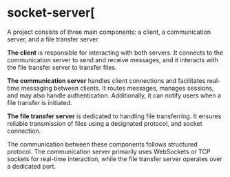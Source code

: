 # socket-server[

A project consists of three main components: a client, 
a communication server, and a file transfer server.

**The client** is responsible for interacting with both servers. 
It connects to the communication server to send and receive messages, 
and it interacts with the file transfer server to transfer files.

**The communication server** handles client connections and facilitates 
real-time messaging between clients. It routes messages, manages sessions, 
and may also handle authentication. Additionally, it can notify users when 
a file transfer is initiated.

**The file transfer server** is dedicated to handling file transferring. 
It ensures reliable transmission of files using a designated protocol, and socket connection.

The communication between these components follows structured protocol. 
The communication server primarily uses WebSockets or TCP sockets for real-time interaction, 
while the file transfer server operates over a dedicated port.
